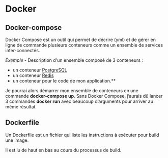 # Docker

## Docker-compose

Docker Compose est un outil qui permet de décrire (yml) et de gérer en ligne de commande plusieurs conteneurs comme un ensemble de services inter-connectés.

*Exemple* - Description d'un ensemble composé de 3 conteneurs :

- un conteneur [PostgreSQL](https://hub.docker.com/_/postgres/)
- un conteneur [Redis](https://hub.docker.com/_/redis/)
- un conteneur pour le code de mon application.**

Je pourrai alors démarrer mon ensemble de conteneurs en une commande **docker-compose up**. Sans Docker Compose, j’aurais dû lancer 3 commandes **docker run** avec beaucoup d’arguments pour arriver au même résultat.

## Dockerfile

Un Dockerfile est un fichier qui liste les instructions à exécuter pour build une image.

Il est lu de haut en bas au cours du processus de build.